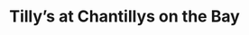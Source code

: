 ---
layout: info
type: Standard
title: Tilly’s at Chantillys on the Bay
section: fine dining / resort dining
logo: placeholder
ratings: $$$
phone: "27079"
email: chantilly@vanuatu.com.vu
address:
description: Located in town; a very nice restaurant with exceptional food. Famous for their breakfasts.
---